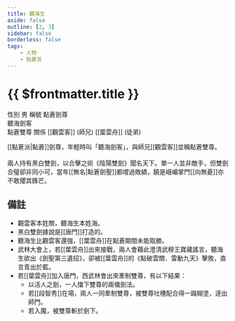 ```yaml
---
title: 聽海生
aside: false
outline: [2, 3]
sidebar: false
borderless: false
tags:
    - 人物
    - 點蒼派
---
```


# {{ $frontmatter.title }}

<ChTabs position="bottom">
	<ChTab title="聽海生">
		<Ch src='/images/characters/special203/normal.webp' position='right'/>
		<ChName nameZh='聽海生' nameEn='Ting Hai Sheng' position='right' />
		<ChTable>
			<ChTr>
				<ChTd isTitle=true>
					性別
				</ChTd>
				<ChTd>
					男
				</ChTd>
			</ChTr>
			<ChTr>
				<ChTd isTitle=true>
					稱號
				</ChTd>
				<ChTd>
					點蒼劍尊<br>聽海劍客<br>點蒼雙尊
				</ChTd>
			</ChTr>
			<ChTr>
				<ChTd isTitle=true position='center'>
					關係
				</ChTd>
			</ChTr>
			<ChTr>
				<ChTd position='center'>
					[[觀雲客]] (師兄)
                </ChTd>
			</ChTr>
			<ChTr>
				<ChTd position='center'>
					[[葉雲舟]] (徒弟)
				</ChTd>
			</ChTr>
		</ChTable>
	</ChTab>
</ChTabs>
<br>

[[點蒼派|點蒼]]劍尊，年輕時叫「聽海劍客」，與師兄[[觀雲客]]並稱點蒼雙尊。
<br><br>
兩人持有黑白雙劍，以合擊之術《陰陽雙劍》聞名天下。單一人並非敵手，但雙劍合璧卻非同小可，當年[[無名|點蒼劍聖]]都嚐過敗績，饒是峨嵋掌門[[向無憂]]亦不敢攖其鋒芒。

## 備註

-   觀雲客本姓關，聽海生本姓海。
-   黑白雙劍據說是[[唐門]]打造的。
-   聽海生比觀雲客還強，[[葉雲舟]]在點蒼期間未能取勝。
-   武林大會上，若[[葉雲舟]]出來接戰，兩人會藉此澄清武穆王寶藏謠言，聽海生欲出《劍聖第三遺招》，卻被[[葉雲舟]]的《點破雲關．雷動九天》擊敗，直言青出於藍。
-   若[[葉雲舟]]加入唐門，西武林會出來牽制雙尊，有以下結果：
	- 以活人之劍，一人擋下雙尊的兩儀劍法。
	- 若[[段智秀]]在場，兩人一同牽制雙尊，被雙尊吐槽配合得一蹋糊塗，逐出師門。
	- 若入魔，被雙尊斬於劍下。